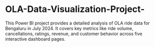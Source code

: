 # OLA-Data-Visualization-Project-
This Power BI project provides a detailed analysis of OLA ride data for Bengaluru in July 2024. It covers key metrics like ride volume, cancellations, ratings, revenue, and customer behavior across five interactive dashboard pages.
